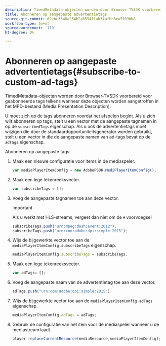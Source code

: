 ```yaml
---
description: TimedMetadata-objecten worden door Browser-TVSDK voorbereid voor geabonneerde tags telkens wanneer deze objecten worden aangetroffen in het MPD-bestand (Media Presentation Description).
title: Abonneren op aangepaste advertentietags
source-git-commit: 02ebc3548a254b2a6554f1ab34afbb3ea5f09bb8
workflow-type: tm+mt
source-wordcount: '179'
ht-degree: 0%

---
```


# Abonneren op aangepaste advertentietags{#subscribe-to-custom-ad-tags}

TimedMetadata-objecten worden door Browser-TVSDK voorbereid voor geabonneerde tags telkens wanneer deze objecten worden aangetroffen in het MPD-bestand (Media Presentation Description).

U moet zich op de tags abonneren voordat het afspelen begint.
Als u zich wilt abonneren op tags, stelt u een vector met de aangepaste tagnamen in op de `subscribedTags` eigenschap. Als u ook de advertentietags moet wijzigen die door de standaardopportuniteitsgenerator worden gebruikt, stelt u een vector in die de aangepaste namen van ad-tags bevat op de `adTags` eigenschap.

Abonneren op aangepaste tags:

1. Maak een nieuwe configuratie voor items in de mediaspeler.

   ```js
   var mediaPlayerItemConfig = new AdobePSDK.MediPlayerItemConfig();
   ```

1. Maak een lege tekenreeksvector.

   ```js
   var subscribeTags = [];
   ```

1. Voeg de aangepaste tagnamen toe aan deze vector.

   >[!IMPORTANT]
   >
   >Als u werkt met HLS-streams, vergeet dan niet om de `#` voorvoegsel

   ```js
   subscribeTags.push("urn:mpeg:dash:event:2012"); 
   subscribeTags.push("urn:com:adobe:dpi:simple:2015"); 
   ```

1. Wijs de bijgewerkte vector toe aan de `mediaPlayerItemConfig.subscribeTags` eigenschap.

   ```js
   mediaPlayerItemConfig.subscribeTags = subscribeTags;
   ```

1. Maak een lege tekenreeksvector.

   ```js
   var adTags= [];
   ```

1. Voeg de aangepaste naam van de advertentietag toe aan deze vector.

   ```js
   adTags.push("urn:com:adobe:dpi:simple:2015");
   ```

1. Wijs de bijgewerkte vector toe aan de `mediaPlayerItemConfig.adTags` eigenschap.

   ```js
   mediaPlayerItemConfig.adTags = adTags;
   ```

1. Gebruik de configuratie van het item voor de mediaspeler wanneer u de mediastream laadt.

   ```js
   player.replaceCurrentResource(mediaResource,mediaPlayerItemConfig);
   ```
